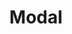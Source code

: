 ---
layout: pattern
categories: [patterns, modal]
title: Modal
type: [sub-nav-item]
permalink: /patterns/modal/
variations: true
overview: A modal disables page content and focuses the user’s attention on a single task or message.
description: |
  A modal prevents interaction with page content until the user completes an action or dismisses the modal. This intentionally interrupts the user’s workflow. Use modals sparingly to minimize unnecessary disruptions.

  Modals should have a simple headline that explains its purpose. Use enough descriptive text to be clear what the user needs to do and why. Avoid using modals to display complex forms or large amounts of information.
    
usa-link: "https://designsystem.digital.gov/components/modal/"
specification: |
  - OnClick/OnTap modal opens over window. 
  - Modal should be no more than 95% of the screen width, making sure that the close button is in view
  - On smaller devices modal needs to scroll if it falls below the screen fold. ** NOTE ** This behavior does not come with the default USWDS! 
  - OnClick/OnTap of close button or outside of the modal window, modal closes.
  - Items in the background must be disabled.
  - Modal must contain a background area that allows modal content to be read.
modal-class: 
### additional modal component style
modal-type: 
### if large modal include class usa-modal--lg in modal-type variable
modal: Open default modal
modal-title: Are you sure you want to continue?
modal-description: You have unsaved changes that will be lost.
modal-button: Continue without saving
modal-link: Go back

yml: |
  
  modal-class: 
  ### additional modal component style
  modal-type: 
  ### options:
    ### usa-modal--lg: large modal
  modal: Open default modal
  modal-title: Are you sure you want to continue?
  modal-description: You have unsaved changes that will be lost.
  modal-button: Continue without saving
  modal-link: Go back
jekyll: |

  "{% include patterns/modal/modal.md %}"

#spec:

### Paths to view design and code... 
## designimg: can be used to show an image of the design until a coded version can be created. The htmlpath & csspath should be located in the pattens folder. Read more about creating coded components in /docs/creating-patterns 
# designimg: 
htmlpath: patterns/modal/modal.md
csspath: patterns/modal/index.scss
---